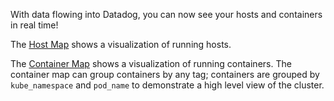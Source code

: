 With data flowing into Datadog, you can now see your hosts and containers in real time!

The [Host Map](https://app.datadoghq.com/infrastructure/map?node_type=host) shows a visualization of running hosts.

The [Container Map](https://app.datadoghq.com/infrastructure/map?node_type=container&groupby=kube_namespace%2Cpod_name) shows a visualization of running containers. The container map can group containers by any tag; containers are grouped by `kube_namespace` and `pod_name` to demonstrate a high level view of the cluster.
